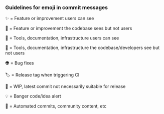 ### Guidelines for emoji in commit messages

✨ = Feature or improvement users can see

🧱 = Feature or improvement the codebase sees but not users

📘 = Tools, documentation, infrastructure users can see

📓 = Tools, documentation, infrastructure the codebase/developers see but not users

👽️ = Bug fixes

🏷️ = Release tag when triggering CI

🚧 = WIP, latest commit not necessarily suitable for release

💡 = Banger code/idea alert

💚 = Automated commits, community content, etc